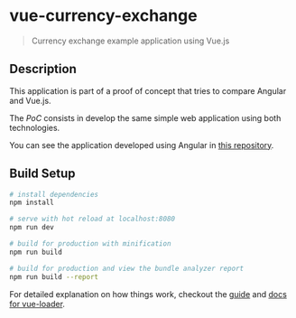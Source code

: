 # vue-currency-exchange

> Currency exchange example application using Vue.js

## Description

This application is part of a proof of concept that tries to compare Angular and Vue.js.

The *PoC* consists in develop the same simple web application using both technologies.

You can see the application developed using Angular in [this repository](https://github.com/pablolazaro/ng-currency-exchange).

## Build Setup

``` bash
# install dependencies
npm install

# serve with hot reload at localhost:8080
npm run dev

# build for production with minification
npm run build

# build for production and view the bundle analyzer report
npm run build --report
```

For detailed explanation on how things work, checkout the [guide](http://vuejs-templates.github.io/webpack/) and [docs for vue-loader](http://vuejs.github.io/vue-loader).
